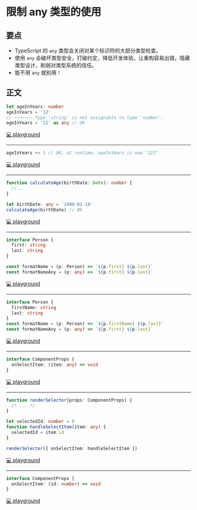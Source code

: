 # 限制 any 类型的使用

## 要点

- TypeScript 的 `any` 类型会关闭对某个标识符的大部分类型检查。
- 使用 `any` 会破坏类型安全，打破约定，降低开发体验，让重构容易出错，隐藏类型设计，削弱对类型系统的信任。
- 能不用 `any` 就别用！

## 正文

```ts
let ageInYears: number
ageInYears = '12'
// ~~~~~~~ Type 'string' is not assignable to type 'number'.
ageInYears = '12' as any // OK
```

[💻 playground](https://www.typescriptlang.org/play/?ts=5.4.5#code/DYUwLgBAhg5iCSA7AmiKAnAzgLgogrgLYBGI6A3AFCwIppYQC8EA5AIwBMLVA9DxAD8hwgRAAqATwAOIVpjDoAlohgsIizHgD2kKJkyKYiKMVAQwW89NksCJMiwB01OElQZNzdl2iaoiCXIICD4IAHkAaUogA)

---

```ts
ageInYears += 1 // OK; at runtime, ageInYears is now "121"
```

[💻 playground](https://www.typescriptlang.org/play/?ts=5.4.5#code/DYUwLgBAhg5iCSA7AmiKAnAzgLgogrgLYBGI6A3AFCwIppYQC8EA5AIwBMLVA9DxAD8hwgRAAqATwAOIVpjDoAlohgsIizHgD2kKJkyKYiKMVAQwW89NksCJMiwB01OElQZNzdl2iaoiCXIICD4IAHkAaRdadwYAamY2IJD+SKCoSHR8RDBFQhAAGmhXOg91TUQtAHcIACJONlrKIA)

---

```ts
function calculateAge(birthDate: Date): number {
  // ...
}

let birthDate: any = '1990-01-19'
calculateAge(birthDate) // OK
```

[💻 playground](https://www.typescriptlang.org/play/?ts=5.4.5#code/DYUwLgBAhg5iCSA7AmiKAnAzgLgogrgLYBGI6A3AFCwIppYQC8EA5AIwBMLVA9DxAD8hwgRAAqATwAOIVpjDoAlohgsIizHgD2kKJkyKYiKMVAQwW89NksCJMiwB01OElQZNzdl2iaoiCXIICD4IAHkAaUoAM3xEAGMwRS1ECHioYHj8YCgwEABBOAAKYkV0MAALABFckFwavIBKXDtSdAgAb0pg0IBhMIBZAAUAJQBRAGUJ7oh0cHx0VIAGKh7+MYA5KsoAX0pKUEhS8ura3H8JJlY2AE4bpYBaJbYH2+5KdMzs2sKQErLKg0QI0giF+JF9kA)

---

```ts
interface Person {
  first: string
  last: string
}

const formatName = (p: Person) => `${p.first} ${p.last}`
const formatNameAny = (p: any) => `${p.first} ${p.last}`
```

[💻 playground](https://www.typescriptlang.org/play/?ts=5.4.5#code/JYOwLgpgTgZghgYwgAgArQM4HsTIN4BQyyMwUGYAXMhVKAOYDcRyANnBdbQ8wL4EEEOCiSxQAtnDAA5OOJQBeZAAoADtXTkcASmQKAfMgAGAEjyqAdKXJheyM5fYVeR5kJAiYYyTLkQAgiAAnnoq6shwwboGxg5WZM725hZOtq4EQA)

---

```ts
interface Person {
  firstName: string
  last: string
}
const formatName = (p: Person) => `${p.firstName} ${p.last}`
const formatNameAny = (p: any) => `${p.first} ${p.last}`
```

[💻 playground](https://www.typescriptlang.org/play/?ts=5.4.5#code/JYOwLgpgTgZghgYwgAgArQM4HsTIN4BQyyMwUGYAcnALYQBcyFUoA5gNxHIA2cFjzNpwC+BBDgoksUGnCq0UAXmQAKAA6N05HAEpkigHzIABgBI8agHSly8usOTmrvCsOOdxISTGmy7EAEEQAE99VQ1kOBC9QxMnazJXRwtLFzA3TiA)

---

```ts
interface ComponentProps {
  onSelectItem: (item: any) => void
}
```

[💻 playground](https://www.typescriptlang.org/play/?ts=5.4.5#code/JYOwLgpgTgZghgYwgAgMIHsC2AHdILgAKU62AzsgN4BQyyeAyhADYQJgCSkmAXMgBTBufOCACeASmQBeAHzIAbumAATANzUAvtSA)

---

```ts
function renderSelector(props: ComponentProps) {
  /* ... */
}

let selectedId: number = 0
function handleSelectItem(item: any) {
  selectedId = item.id
}

renderSelector({ onSelectItem: handleSelectItem })
```

[💻 playground](https://www.typescriptlang.org/play/?ts=5.4.5#code/JYOwLgpgTgZghgYwgAgMIHsC2AHdILgAKU62AzsgN4BQyyeAyhADYQJgCSkmAXMgBTBufOCACeASmQBeAHzIAbumAATANzUAvtRgBXEO2B5kUAiuhNW7dFH7YS5Phhx4CYYqTJTKyAPQAqZAA6EOR-X2RtalYwZDIWNkgVDhU+EF1MACNoGWQABg09AzAjEGQAC1EVVktErghMQWFkUUkqWjiE9ghklVyhBqDVDSjTEHMoWutbSkYuzmbK8Zr5+sxNCQ0gA)

---

```ts
interface ComponentProps {
  onSelectItem: (id: number) => void
}
```

[💻 playground](https://www.typescriptlang.org/play/?ts=5.4.5#code/JYOwLgpgTgZghgYwgAgMIHsC2AHdILgAKU62AzsgN4BQyyeAyhADYQJgCSkmAXMgBTAAJnxABXTACNoASmQBeAHzIAbumEBuagF9qQA)
